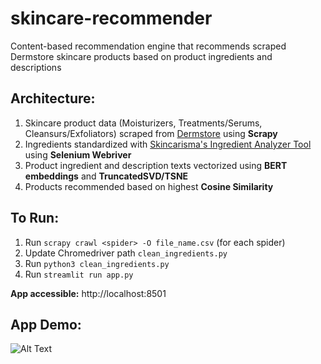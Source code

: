 # skincare-recommender
Content-based recommendation engine that recommends scraped Dermstore skincare products based on product ingredients and descriptions

## Architecture:
1) Skincare product data (Moisturizers, Treatments/Serums, Cleansurs/Exfoliators) scraped from [Dermstore](https://dermstore.com) using **Scrapy**
2) Ingredients standardized with [Skincarisma's Ingredient Analyzer Tool](https://skincarisma.com) using **Selenium Webriver**
3) Product ingredient and description texts vectorized using **BERT embeddings** and **TruncatedSVD/TSNE**
4) Products recommended based on highest **Cosine Similarity**


## To Run:
1) Run ```scrapy crawl <spider> -O file_name.csv``` (for each spider)
2) Update Chromedriver path ```clean_ingredients.py```
3) Run ```python3 clean_ingredients.py```
4) Run ```streamlit run app.py```

**App accessible:** http://localhost:8501

## App Demo:

![Alt Text](final_skincare.gif)

